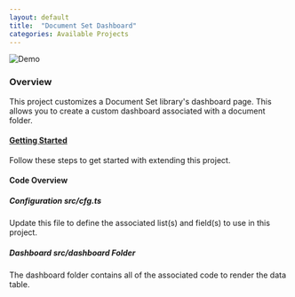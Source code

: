 ```yaml
---
layout: default
title:  "Document Set Dashboard"
categories: Available Projects
---
```

![Demo](https://dev.azure.com/gudatta/0b5a858a-1b86-4230-93a6-b7aea3f76bbb/_apis/git/repositories/1b3bc4b8-e3ea-49ee-aa21-c08f830e13dd/items?path=%2Fdemo.png)

### Overview

This project customizes a Document Set library's dashboard page. This allows you to create a custom dashboard associated with a document folder.

#### [Getting Started](https://dev.azure.com/gudatta/Datta%20Framework/_wiki/wikis/Datta-Framework.wiki/36/Solution-Overview)

Follow these steps to get started with extending this project.

#### Code Overview

##### Configuration _src/cfg.ts_

Update this file to define the associated list(s) and field(s) to use in this project.

##### Dashboard _src/dashboard_ Folder

The dashboard folder contains all of the associated code to render the data table.
